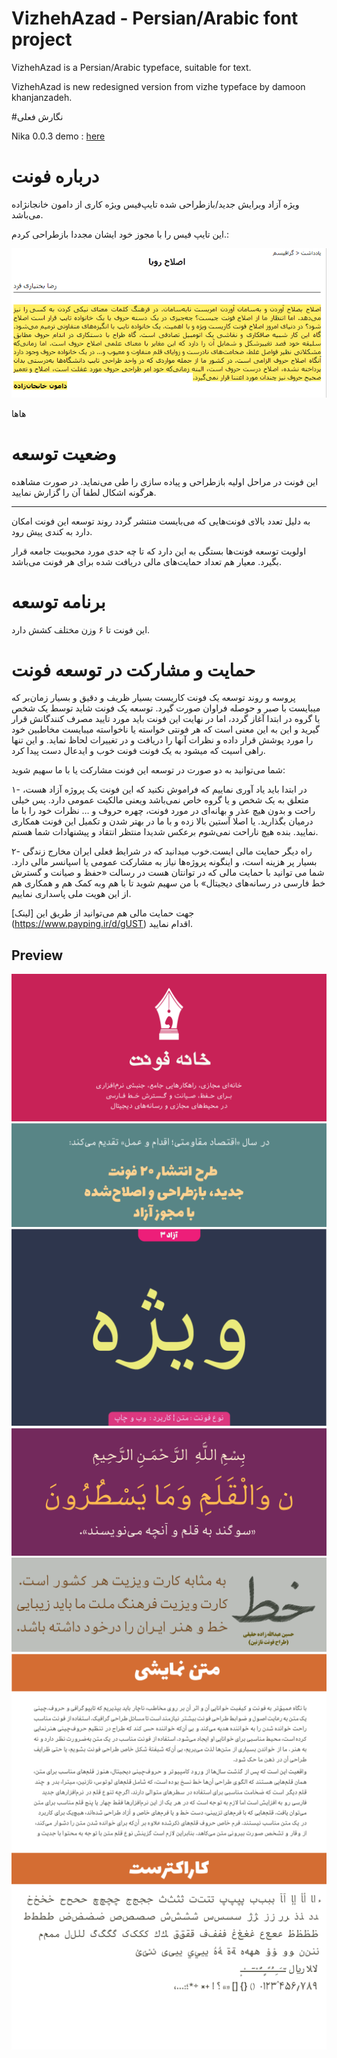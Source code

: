 # VizhehAzad - Persian/Arabic font project

VizhehAzad is a  Persian/Arabic typeface, suitable for text.

VizhehAzad is new redesigned version from vizhe typeface by damoon khanjanzadeh.



#نگارش فعلی

Nika 0.0.3
demo : [here](http://font-store.github.io/font-VizhehAzad/online/)

# درباره فونت

ویژه آزاد ویرایش جدید/بازطراحی  شده  تایپ‌فیس ویژه کاری از دامون خانجانژاده می‌باشد.

این تایپ فیس را با مجوز خود‌ ایشان مجددا بازطراحی کردم.:

![مجوز بازطراحی](docs/access.png)

هاها

# وضعیت توسعه

این فونت در مراحل اولیه بازطراحی و پیاده سازی را طی ‌می‌نماید.
در صورت مشاهده هرگونه اشکال لطفا آن را گزارش نمایید.


------
به دلیل تعدد بالای فونت‌هایی که می‌بایست منتشر گردد روند توسعه این فونت امکان دارد به کندی پیش رود.

اولویت توسعه فونت‌ها بستگی به این دارد که تا چه حدی مورد محبوبیت جامعه قرار بگیرد. معیار هم  تعداد حمایت‌های مالی دریافت شده برای هر فونت می‌باشد.


# برنامه توسعه

این فونت تا ۶ وزن مختلف کشش دارد.


# حمایت و مشارکت در توسعه فونت 

پروسه و روند توسعه یک فونت کاریست بسیار ظریف و دقیق و بسیار زمان‌بر که میبایست با صبر و حوصله فراوان صورت گیرد. توسعه یک فونت شاید توسط یک شخص یا گروه در ابتدا آغاز گردد، اما در نهایت این فونت باید مورد تایید مصرف کنندگانش قرار گیرید و این به این معنی است که هر فونتی خواسته یا ناخواسته میبایست مخاطبین خود را مورد پوشش قرار داده  و نظرات آنها را دریافت و در تغییرات لحاظ نماید. و این تنها راهی اسیت که میشود به یک فونت فونت خوب و ایدعال دست پیدا کرد.

شما می‌توانید به دو صورت در توسعه این فونت مشارکت یا با ما سهیم شوید:

۱- در ابتدا باید یاد آوری نماییم که فراموش نکنید که این فونت یک پروژه آزاد هست، متعلق به یک شخص و یا گروه خاص نمی‌باشد ویعنی مالکیت عمومی دارد. پس خیلی راحت و بدون هیچ عذر و بهانه‌ای در مورد فونت، چهره حروف  و … نظرات خود را با ما درمیان بگذارید. یا اصلا آستین بالا زده و با ما در بهتر شدن و تکمیل این فونت همکاری نمایید. بنده هیچ ناراحت نمی‌شوم برعکس شدیدا منتظر انتقاد و پیشنهادات شما هستم.


۲- راه دیگر حمایت مالی ایست.خوب میدانید که در شرایط فعلی ایران مخارج زندگی بسیار پر هزینه است، و اینگونه پروژه‌ها نیاز به مشارکت عمومی یا اسپانسر مالی دارد.  شما می توانید با حمایت مالی که در توانتان هست در رسالت «حفظ و صیانت و گسترش خط فارسی در رسانه‌های دیجیتال» با من سهیم شوید تا با هم وبه کمک هم و  همکاری هم از این هویت ملی پاسداری نماییم.

جهت حمایت مالی هم می‌توانید از طریق این [لینک]   (https://www.payping.ir/d/gUST) اقدام نمایید.





## Preview
![Intro](docs/cell1.png)
![Intro](docs/cell2.png)
![Intro](docs/cell3.png)
![Intro](docs/cell4.png)
![Intro](docs/cell5.png)
![Intro](docs/cell6.png)
![Intro](docs/cell8.png)

